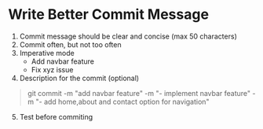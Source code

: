 # Write Better Commit Message

1. Commit message should be clear and concise (max 50 characters)
2. Commit often, but not too often
3. Imperative mode
 	- Add navbar feature
 	- Fix xyz issue
 4. Description for the commit (optional)  
 > git commit -m "add navbar feature" -m "- implement navbar feature" -m "- add home,about and contact option for navigation"  

5. Test before commiting
